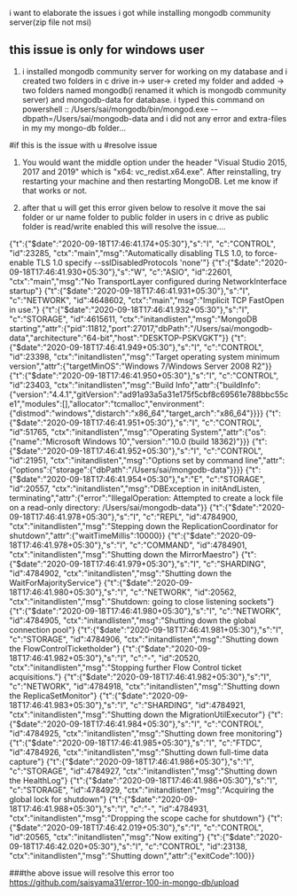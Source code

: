 i want to elaborate the issues i got while installing mongodb community server(zip file not msi)
## this issue is only for windows user

1) i installed mongodb community server for working on my database and i created two folders in c drive in-> user-> creted my folder and added -> two folders named mongodb(i renamed it 
which is mongodb community server) and mongodb-data for database.
i typed this command on powershell :: /Users/sai/mongodb/bin/mongod.exe --dbpath=/Users/sai/mongodb-data
and i did not any error and extra-files in my my mongo-db folder...

#if this is the issue with u
#resolve issue
1) You would want the middle option under the header "Visual Studio 2015, 2017 and 2019" which is "x64: vc_redist.x64.exe".
   After reinstalling, try restarting your machine and then restarting MongoDB. Let me know if that works or not.
   
   
2) after that u will get this error given below
   to resolve it move the sai folder or ur name folder to public folder in users in c drive as public folder is read/write enabled
   this will resolve the issue....
   

{"t":{"$date":"2020-09-18T17:46:41.174+05:30"},"s":"I",  "c":"CONTROL",  "id":23285,   "ctx":"main","msg":"Automatically disabling TLS 1.0, to force-enable TLS 1.0 specify --sslDisabledProtocols 'none'"}
{"t":{"$date":"2020-09-18T17:46:41.930+05:30"},"s":"W",  "c":"ASIO",     "id":22601,   "ctx":"main","msg":"No TransportLayer configured during NetworkInterface startup"}
{"t":{"$date":"2020-09-18T17:46:41.931+05:30"},"s":"I",  "c":"NETWORK",  "id":4648602, "ctx":"main","msg":"Implicit TCP FastOpen in use."}
{"t":{"$date":"2020-09-18T17:46:41.932+05:30"},"s":"I",  "c":"STORAGE",  "id":4615611, "ctx":"initandlisten","msg":"MongoDB starting","attr":{"pid":11812,"port":27017,"dbPath":"/Users/sai/mongodb-data","architecture":"64-bit","host":"DESKTOP-PSKVGKT"}}
{"t":{"$date":"2020-09-18T17:46:41.949+05:30"},"s":"I",  "c":"CONTROL",  "id":23398,   "ctx":"initandlisten","msg":"Target operating system minimum version","attr":{"targetMinOS":"Windows 7/Windows Server 2008 R2"}}
{"t":{"$date":"2020-09-18T17:46:41.950+05:30"},"s":"I",  "c":"CONTROL",  "id":23403,   "ctx":"initandlisten","msg":"Build Info","attr":{"buildInfo":{"version":"4.4.1","gitVersion":"ad91a93a5a31e175f5cbf8c69561e788bbc55ce1","modules":[],"allocator":"tcmalloc","environment":{"distmod":"windows","distarch":"x86_64","target_arch":"x86_64"}}}}
{"t":{"$date":"2020-09-18T17:46:41.951+05:30"},"s":"I",  "c":"CONTROL",  "id":51765,   "ctx":"initandlisten","msg":"Operating System","attr":{"os":{"name":"Microsoft Windows 10","version":"10.0 (build 18362)"}}}
{"t":{"$date":"2020-09-18T17:46:41.952+05:30"},"s":"I",  "c":"CONTROL",  "id":21951,   "ctx":"initandlisten","msg":"Options set by command line","attr":{"options":{"storage":{"dbPath":"/Users/sai/mongodb-data"}}}}
{"t":{"$date":"2020-09-18T17:46:41.954+05:30"},"s":"E",  "c":"STORAGE",  "id":20557,   "ctx":"initandlisten","msg":"DBException in initAndListen, terminating","attr":{"error":"IllegalOperation: Attempted to create a lock file on a read-only directory: /Users/sai/mongodb-data"}}
{"t":{"$date":"2020-09-18T17:46:41.978+05:30"},"s":"I",  "c":"REPL",     "id":4784900, "ctx":"initandlisten","msg":"Stepping down the ReplicationCoordinator for shutdown","attr":{"waitTimeMillis":10000}}
{"t":{"$date":"2020-09-18T17:46:41.978+05:30"},"s":"I",  "c":"COMMAND",  "id":4784901, "ctx":"initandlisten","msg":"Shutting down the MirrorMaestro"}
{"t":{"$date":"2020-09-18T17:46:41.979+05:30"},"s":"I",  "c":"SHARDING", "id":4784902, "ctx":"initandlisten","msg":"Shutting down the WaitForMajorityService"}
{"t":{"$date":"2020-09-18T17:46:41.980+05:30"},"s":"I",  "c":"NETWORK",  "id":20562,   "ctx":"initandlisten","msg":"Shutdown: going to close listening sockets"}
{"t":{"$date":"2020-09-18T17:46:41.980+05:30"},"s":"I",  "c":"NETWORK",  "id":4784905, "ctx":"initandlisten","msg":"Shutting down the global connection pool"}
{"t":{"$date":"2020-09-18T17:46:41.981+05:30"},"s":"I",  "c":"STORAGE",  "id":4784906, "ctx":"initandlisten","msg":"Shutting down the FlowControlTicketholder"}
{"t":{"$date":"2020-09-18T17:46:41.982+05:30"},"s":"I",  "c":"-",        "id":20520,   "ctx":"initandlisten","msg":"Stopping further Flow Control ticket acquisitions."}
{"t":{"$date":"2020-09-18T17:46:41.982+05:30"},"s":"I",  "c":"NETWORK",  "id":4784918, "ctx":"initandlisten","msg":"Shutting down the ReplicaSetMonitor"}
{"t":{"$date":"2020-09-18T17:46:41.983+05:30"},"s":"I",  "c":"SHARDING", "id":4784921, "ctx":"initandlisten","msg":"Shutting down the MigrationUtilExecutor"}
{"t":{"$date":"2020-09-18T17:46:41.984+05:30"},"s":"I",  "c":"CONTROL",  "id":4784925, "ctx":"initandlisten","msg":"Shutting down free monitoring"}
{"t":{"$date":"2020-09-18T17:46:41.985+05:30"},"s":"I",  "c":"FTDC",     "id":4784926, "ctx":"initandlisten","msg":"Shutting down full-time data 
capture"}
{"t":{"$date":"2020-09-18T17:46:41.986+05:30"},"s":"I",  "c":"STORAGE",  "id":4784927, "ctx":"initandlisten","msg":"Shutting down the HealthLog"}
{"t":{"$date":"2020-09-18T17:46:41.986+05:30"},"s":"I",  "c":"STORAGE",  "id":4784929, "ctx":"initandlisten","msg":"Acquiring the global lock for shutdown"}
{"t":{"$date":"2020-09-18T17:46:41.988+05:30"},"s":"I",  "c":"-",        "id":4784931, "ctx":"initandlisten","msg":"Dropping the scope cache for 
shutdown"}
{"t":{"$date":"2020-09-18T17:46:42.019+05:30"},"s":"I",  "c":"CONTROL",  "id":20565,   "ctx":"initandlisten","msg":"Now exiting"}
{"t":{"$date":"2020-09-18T17:46:42.020+05:30"},"s":"I",  "c":"CONTROL",  "id":23138,   "ctx":"initandlisten","msg":"Shutting down","attr":{"exitCode":100}}


###the above issue will resolve this error too
https://github.com/saisyama31/error-100-in-mongo-db/upload





